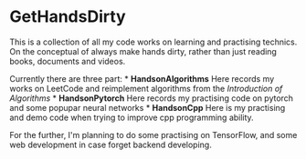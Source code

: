 # GetHandsDirty


This is a collection of all my code works on learning and practising technics.
On the conceptual of always make hands dirty, rather than just reading books, documents and videos.


Currently there are three part:
    * **HandsonAlgorithms**
    Here records my works on LeetCode and reimplement algorithms from the *Introduction of Algorithms*
    * **HandsonPytorch**
    Here records my practising code on pytorch and some popupar neural networks
    * **HandsonCpp**
    Here is my practising and demo code when trying to improve cpp programming ability.


For the further, I'm planning to do some practising on TensorFlow, and some web development in case forget backend developing.

